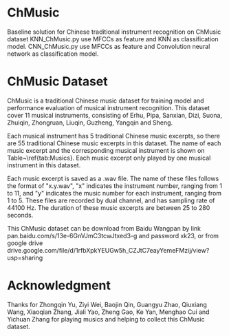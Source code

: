 # ChMusic
Baseline solution for Chinese traditional instrument recognition on ChMusic dataset
KNN_ChMusic.py use MFCCs as feature and KNN as classification model.
CNN_ChMusic.py use MFCCs as feature and Convolution neural network as classification model.

# ChMusic Dataset
ChMusic is a traditional Chinese music dataset for training model and performance evaluation of musical instrument recognition. 
This dataset cover 11 musical instruments, consisting of Erhu, Pipa, Sanxian, Dizi, Suona, Zhuiqin, Zhongruan, Liuqin, Guzheng, Yangqin and Sheng.

Each musical instrument has 5 traditional Chinese music excerpts, so there are 55 traditional Chinese music excerpts in this dataset. The name of each music excerpt and the corresponding musical instrument is shown on Table~\ref{tab:Musics}. Each music excerpt only played by one musical instrument in this dataset.

Each music excerpt is saved as a .wav file. The name of these files follows the format of "x.y.wav", "x" indicates the instrument number, ranging from 1 to 11, and "y" indicates the music number for each instrument, ranging from 1 to 5. These files are recorded by dual channel, and has sampling rate of 44100 Hz. The duration of these music excerpts are between 25 to 280 seconds.

This ChMusic dataset can be download from Baidu Wangpan by link pan.baidu.com/s/13e-6GnVJmC3tcwJtxed3-g and password xk23, or from google drive drive.google.com/file/d/1rfbXpkYEUGw5h_CZJtC7eayYemeFMzij/view?usp=sharing

# Acknowledgment
Thanks for Zhongqin Yu, Ziyi Wei, Baojin Qin, Guangyu Zhao, Qiuxiang Wang, Xiaoqian Zhang, Jiali Yao, Zheng Gao, Ke Yan, Menghao Cui and Yichuan Zhang for playing musics and helping to collect this ChMusic dataset.
